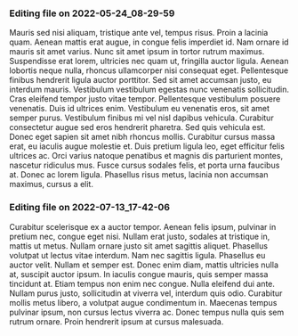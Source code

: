 

### Editing file on 2022-05-24_08-29-59

Mauris sed nisi aliquam, tristique ante vel, tempus risus. Proin a lacinia quam. Aenean mattis erat augue, in congue felis imperdiet id. Nam ornare id mauris sit amet varius. Nunc sit amet ipsum in tortor rutrum maximus. Suspendisse erat lorem, ultricies nec quam ut, fringilla auctor ligula. Aenean lobortis neque nulla, rhoncus ullamcorper nisi consequat eget. Pellentesque finibus hendrerit ligula auctor porttitor. Sed sit amet accumsan justo, eu interdum mauris.
Vestibulum vestibulum egestas nunc venenatis sollicitudin. Cras eleifend tempor justo vitae tempor. Pellentesque vestibulum posuere venenatis. Duis id ultrices enim. Vestibulum eu venenatis eros, sit amet semper purus. Vestibulum finibus mi vel nisl dapibus vehicula. Curabitur consectetur augue sed eros hendrerit pharetra. Sed quis vehicula est. Donec eget sapien sit amet nibh rhoncus mollis. Curabitur cursus massa erat, eu iaculis augue molestie et. Duis pretium ligula leo, eget efficitur felis ultrices ac. Orci varius natoque penatibus et magnis dis parturient montes, nascetur ridiculus mus. Fusce cursus sodales felis, et porta urna faucibus at. Donec ac lorem ligula. Phasellus risus metus, lacinia non accumsan maximus, cursus a elit.




### Editing file on 2022-07-13_17-42-06

Curabitur scelerisque ex a auctor tempor. Aenean felis ipsum, pulvinar in pretium nec, congue eget nisi. Nullam erat justo, sodales at tristique in, mattis ut metus. Nullam ornare justo sit amet sagittis aliquet. Phasellus volutpat ut lectus vitae interdum. Nam nec sagittis ligula. Phasellus eu auctor velit.
Nullam et semper est. Donec enim diam, mattis ultricies nulla at, suscipit auctor ipsum. In iaculis congue mauris, quis semper massa tincidunt at. Etiam tempus non enim nec congue. Nulla eleifend dui ante. Nullam purus justo, sollicitudin at viverra vel, interdum quis odio. Curabitur mollis metus libero, a volutpat augue condimentum in. Maecenas tempus pulvinar ipsum, non cursus lectus viverra ac. Donec tempus nulla quis sem rutrum ornare. Proin hendrerit ipsum at cursus malesuada.


